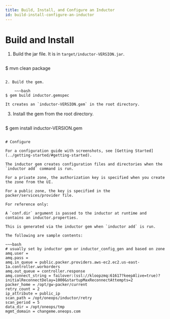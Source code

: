 ```yaml
---
title: Build, Install, and Configure an Inductor
id: build-install-configure-an-inductor
---
```


# Build and Install

1. Build the jar file. It is in `target/inductor-VERSION.jar`.
    
    ~~~bash
$ mvn clean package
~~~
    
2. Build the gem. 
    
    ~~~bash
$ gem build inductor.gemspec
~~~
    
    It creates an `inductor-VERSION.gem` in the root directory.

3. Install the gem from the root directory.
    
    ~~~bash
$ gem install inductor-VERSION.gem
~~~

# Configure

For a configuration guide with screenshots, see [Getting Started](../getting-started/#getting-started).

The inductor gem creates configuration files and directories when the `inductor add` command is run.

For a private zone, the authorization key is specified when you create the zone from the UI.

For a public zone, the key is specified in the packer/services/provider file.

For reference only:

A `conf.dir` argument is passed to the inductor at runtime and contains an inductor.properties.

This is generated via the inductor gem when `inductor add` is run. 

The following are sample contents:

~~~bash
# usually set by inductor gem or inductor_config_gen and based on zone
amq.user =
amq.pass =
amq.in_queue = public.packer.providers.aws-ec2.ec2.us-east-1a.controller.workorders
amq.out_queue = controller.response
amq.connect_string = failover:(ssl://kloopzmq:61617?keepAlive=true)?initialReconnectDelay=1000&startupMaxReconnectAttempts=2
packer_home = /opt/gw-packer/current
retry_count = 2
ip_attribute = public_ip
scan_path = /opt/oneops/inductor/retry
scan_period = 5
data_dir = /opt/oneops/tmp
mgmt_domain = changeme.oneops.com
~~~


